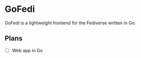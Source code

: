 # GoFedi
GoFedi is a lightweight frontend for the Fediverse written in Go.


## Plans
- [ ] Web app in Go
